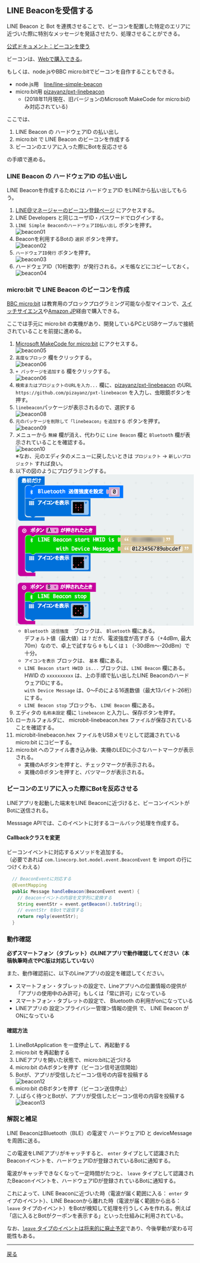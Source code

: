 ## LINE Beaconを受信する

LINE Beacon と Bot を連携させることで、ビーコンを配置した特定のエリアに近づいた際に特別なメッセージを発話させたり、処理させることができる。

[公式ドキュメント：ビーコンを使う](https://developers.line.me/ja/docs/messaging-api/using-beacons/)

ビーコンは、[Webで購入できる](https://beacon.theshop.jp/items/6617930)。

もしくは、node.jsやBBC micro:bitでビーコンを自作することもできる。

- node.js用　[line/line-simple-beacon](https://github.com/line/line-simple-beacon)
- micro:bit用 [pizayanz/pxt-linebeacon](https://github.com/pizayanz/pxt-linebeacon)
  - (2018年11月現在、旧バージョンのMicrosoft MakeCode for micro:biのみ対応されている)

ここでは、

1. LINE Beacon の ハードウェアID の払い出し
2. micro:bit で LINE Beacon のビーコンを作成する
3. ビーコンのエリアに入った際にBotを反応させる

の手順で進める。

### LINE Beacon の ハードウェアID の払い出し

LINE Beaconを作成するためには ハードウェアID をLINEから払い出してもらう。

1. [LINE@マネージャーのビーコン登録ページ](https://admin-official.line.me/beacon/register) にアクセスする。
2. LINE Developers と同じユーザID・パスワードでログインする。
3. `LINE Simple BeaconのハードウェアID払い出し` ボタンを押す。<br />![beacon01](beacon01.png)
4. Beaconを利用するBotの `選択` ボタンを押す。<br />![beacon02](beacon02.png)
5. `ハードウェアID発行` ボタンを押す。<br />![beacon03](beacon03.png)
6. ハードウェアID（10桁数字）が発行される。メモ帳などにコピーしておく。<br />![beacon04](beacon04.png)

### micro:bit で LINE Beacon のビーコンを作成

[BBC micro:bit](https://microbit.org/ja/guide/) は教育用のブロックプログラミング可能な小型マイコンで、[スイッチサイエンス]()や[Amazon JP]()経由で購入できる。

ここでは手元に micro:bit の実機があり、開発しているPCとUSBケーブルで接続されていることを前提に進める。

1. [Microsoft MakeCode for micro:bit](https://makecode.microbit.org/v0) にアクセスする。<br />![beacon05](beacon05.png)
2. `高度なブロック` 欄をクリックする。<br />![beacon06](beacon06.png)
3. `+ パッケージを追加する` 欄をクリックする。<br />![beacon06](beacon07.png) 
4. `検索またはプロジェクトのURLを入力...` 欄に、[pizayanz/pxt-linebeacon](https://github.com/pizayanz/pxt-linebeacon) のURL `https://github.com/pizayanz/pxt-linebeacon` を入力し、虫眼鏡ボタンを押す。
5. `linebeacon`パッケージが表示されるので、選択する<br />![beacon08](beacon08.png)
6. `元のパッケージを削除して「linebeacon」を追加する` ボタンを押す。<br />![beacon09](beacon09.png)
7. メニューから `無線` 欄が消え、代わりに `Line Beacon` 欄と `Bluetooth` 欄が表示されていることを確認する。<br />![beacon10](beacon10.png)<br />※なお、元のエディタのメニューに戻したいときは `プロジェクト` → `新しいプロジェクト` すれば良い。
8. 以下の図のようにプログラミングする。<br />![beacon11](beacon11.png)
    - `Bluetooth 送信強度`　ブロックは、 `Bluetooth` 欄にある。<br />デフォルト値（最大値）は `7` だが、電波強度が高すぎる（+4dBm, 最大70m）なので、卓上で試すなら `0` もしくは `1` （-30dBm〜-20dBm）で十分。
    - `アイコンを表示` ブロックは、 `基本` 欄にある。 
    - `LINE Beacon start HWID is...` ブロックは、`LINE Beacon` 欄にある。<br />HWID の `xxxxxxxxxx` は、上の手順で払い出したLINE BeaconのハードウェアIDにする。<br />`with Device Message` は、0〜Fのによる16進数値（最大13バイト:26桁）にする。
    - `LINE Beacon stop` ブロックも、 `LINE Beacon` 欄にある。
9. エディタの `名称未設定` 欄に `linebeacon` と入力し、保存ボタンを押す。
10. ローカルフォルダに、 microbit-linebeacon.hex ファイルが保存されていることを確認する。
11. microbit-linebeacon.hex ファイルをUSBメモリとして認識されている micro:bit にコピーする。
12. micro:bit へのファイル書き込み後、実機のLEDに小さなハートマークが表示される。
    - 実機のAボタンを押すと、チェックマークが表示される。
    - 実機のBボタンを押すと、バツマークが表示される。

### ビーコンのエリアに入った際にBotを反応させる

LINEアプリを起動した端末をLINE Beaconに近づけると、ビーコンイベントがBotに送信される。

Messsage APIでは、このイベントに対するコールバック処理を作成する。

#### Callbackクラスを変更

ビーコンイベントに対応するメソッドを追加する。<br/>（必要であれば `com.linecorp.bot.model.event.BeaconEvent` を import の行につけくわえる）

```java
  // BeaconEventに対応する
  @EventMapping
  public Message handleBeacon(BeaconEvent event) {
    // Beaconイベントの内容を文字列に変換する
    String eventStr = event.getBeacon().toString();
    // eventStr をBotで返信する
    return reply(eventStr);
  }
```

### 動作確認

**必ずスマートフォン（タブレット）のLINEアプリで動作確認してください（本稿執筆時点でPC版は対応していない）**

また、動作確認前に、以下のLineアプリの設定を確認してください。

- スマートフォン・タブレットの設定で、Lineアプリへの位置情報の提供が「アプリの使用中のみ許可」もしくは「常に許可」になっている
- スマートフォン・タブレットの設定で、 Bluetooth の利用がonになっている
- LINEアプリの 設定＞プライバシー管理＞情報の提供 で、 LINE Beacon がONになっている

#### 確認方法 

1. LineBotApplication を一度停止して、再起動する
2. micro:bit を再起動する
3. LINEアプリを開いた状態で、micro:bitに近づける
4. micro:bit のAボタンを押す（ビーコン信号送信開始）
5. Botが、アプリが受信したビーコン信号の内容を投稿する<br />![beacon12](beacon12.png)
6. micro:bit のBボタンを押す（ビーコン送信停止）
7. しばらく待つとBotが、アプリが受信したビーコン信号の内容を投稿する<br />![beacon13](beacon13.png)

### 解説と補足

LINE BeaconはBluetooth（BLE）の電波で ハードウェアID と deviceMessage を周囲に送る。

この電波をLINEアプリがキャッチすると、 `enter` タイプとして認識されたBeaconイベントを、ハードウェアIDが登録されているBotに通知する。

電波がキャッチできなくなって一定時間がたつと、 `leave` タイプとして認識されたBeaconイベントを、ハードウェアIDが登録されているBotに通知する。

これによって、LINE Beaconに近づいた時（電波が届く範囲に入る： `enter` タイプのイベント）、LINE Beaconから離れた時（電波が届く範囲から出る： `leave` タイプのイベント）をBotが検知して処理を行うしくみを作れる。例えば「店に入るとBotがクーポンを表示する」といった仕組みに利用されている。

なお、[`leave` タイプのイベントは将来的に廃止予定](https://developers.line.me/ja/reference/messaging-api/#beacon-event-types)であり、今後挙動が変わる可能性もある。

-----

[戻る](../../README.md)
